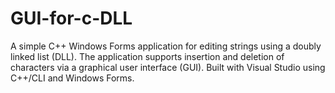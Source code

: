 # GUI-for-c-DLL
A simple C++ Windows Forms application for editing strings using a doubly linked list (DLL). The application supports insertion and deletion of characters via a graphical user interface (GUI). Built with Visual Studio using C++/CLI and Windows Forms.
